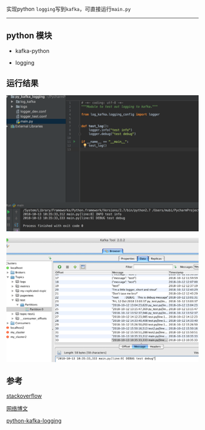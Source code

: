 
实现python `logging`写到`kafka`，可直接运行`main.py`

---

## python 模块

* kafka-python

* logging

## 运行结果

![](./imgs/rs.png)

![](./imgs/kafka.png)

## 参考

[stackoverflow](https://stackoverflow.com/questions/21102293/how-to-write-to-kafka-from-python-logging-module)

[网络博文](http://xiaorui.cc/2015/06/14/%E4%BD%BF%E7%94%A8kafka%E6%89%A9%E5%B1%95python-logging%E9%9B%86%E4%B8%AD%E5%BC%8F%E6%97%A5%E5%BF%97%E6%94%B6%E9%9B%86/)

[python-kafka-logging](https://github.com/taykey/python-kafka-logging)